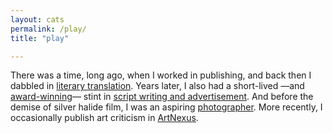 ```yaml
---
layout: cats
permalink: /play/
title: "play"

---
```

There was a time, long ago, when I worked in publishing, and back then I dabbled in [literary translation](http://www.acantilado.es/persona/david-horacio-colmenares/). Years later, I also had a short-lived —and [award-winning](http://www.revistapantalla.com/festival/ganadores/2012/comerciales.php)— stint in [script writing and advertisement](http://jakob.mx). And before the demise of silver halide film, I was an aspiring [photographer](https://davidcolmenares.carbonmade.com). More recently, I occasionally publish art criticism in [ArtNexus](http://www.artnexus.com).
